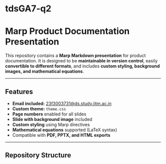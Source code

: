 # tdsGA7-q2
# Marp Product Documentation Presentation

This repository contains a **Marp Markdown presentation** for product documentation. It is designed to be **maintainable in version control**, easily **convertible to different formats**, and includes **custom styling, background images, and mathematical equations**.

---

## Features

- **Email included:** 23f3003731@ds.study.iitm.ac.in  
- **Custom theme:** `theme.css`  
- **Page numbers** enabled for all slides  
- **Slide with background image** included  
- **Custom styling** using Marp directives  
- **Mathematical equations** supported (LaTeX syntax)  
- Compatible with **PDF, PPTX, and HTML exports**  

---

## Repository Structure

